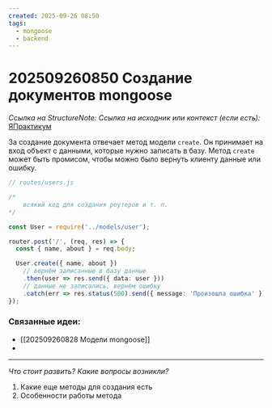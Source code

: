 ```yaml
---
created: 2025-09-26 08:50
tags:
  - mongoose
  - backend
---
```

# 202509260850 Создание документов mongoose

*Ссылка на StructureNote:* 
*Ссылка на исходник или контекст (если есть):* [ЯПрактикум](https://practicum.yandex.ru/learn/backend-nodejs/courses/16b47298-e20d-4fde-9619-1ab305039a00/sprints/564238/topics/a4928f0d-5f69-4053-bea3-fa90d3a2a89f/lessons/0964829b-5b6d-4372-b84d-44a076b97b5a/)

За создание документа отвечает метод модели `create`. Он принимает на вход объект с данными, которые нужно записать в базу. Метод `create` может быть промисом, чтобы можно было вернуть клиенту данные или ошибку.

```ts
// routes/users.js

/*
    всякий код для создания роутеров и т. п.
*/

const User = require('../models/user');

router.post('/', (req, res) => {
  const { name, about } = req.body;

  User.create({ name, about })
    // вернём записанные в базу данные
    .then(user => res.send({ data: user }))
    // данные не записались, вернём ошибку
    .catch(err => res.status(500).send({ message: 'Произошла ошибка' }));
});
```

### Связанные идеи:

* [[202509260828 Модели mongoose]]
* 
---

*Что стоит развить? Какие вопросы возникли?*
1) Какие еще методы для создания есть
2) Особенности работы метода
